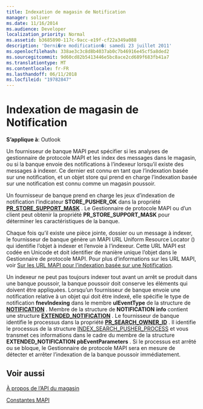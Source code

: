 ```yaml
---
title: Indexation de magasin de Notification
manager: soliver
ms.date: 11/16/2014
ms.audience: Developer
localization_priority: Normal
ms.assetid: b3685890-117c-9acc-e19f-cf22a349a088
description: 'Derni�re modification�: samedi 23 juillet 2011'
ms.openlocfilehash: 338ae3c3c8d8b4037ab0c7b46916e45cf5a8ded2
ms.sourcegitcommit: 9d60cd82b5413446e5bc8ace2cd689f683fb41a7
ms.translationtype: MT
ms.contentlocale: fr-FR
ms.lasthandoff: 06/11/2018
ms.locfileid: "19782847"
---
```

# <a name="about-notification-based-store-indexing"></a>Indexation de magasin de Notification

  
  
**S’applique à**: Outlook 
  
Un fournisseur de banque MAPI peut spécifier si les analyses de gestionnaire de protocole MAPI et les index des messages dans le magasin, ou si la banque envoie des notifications à l’indexeur lorsqu’il existe des messages à indexer. Ce dernier est connu en tant que l’indexation basée sur une notification, et un objet store qui prend en charge l’indexation basée sur une notification est connu comme un magasin poussoir.
  
Un fournisseur de banque prend en charge les jeux d’indexation de notification l’indicateur **STORE_PUSHER_OK** dans la propriété **[PR_STORE_SUPPORT_MASK](pidtagstoresupportmask-canonical-property.md)** . Le Gestionnaire de protocole MAPI ou d’un client peut obtenir la propriété **PR_STORE_SUPPORT_MASK** pour déterminer les caractéristiques de la banque. 
  
Chaque fois qu’il existe une pièce jointe, dossier ou un message à indexer, le fournisseur de banque génère un MAPI URL Uniform Resource Locator () qui identifie l’objet à indexer et l’envoie à l’indexeur. Cette URL MAPI est codée en Unicode et doit identifier de manière unique l’objet dans le Gestionnaire de protocole MAPI. Pour plus d’informations sur les URL MAPI, voir [Sur les URL MAPI pour l’indexation basée sur une Notification](about-mapi-urls-for-notification-based-indexing.md).
  
Un indexeur ne peut pas toujours indexer tout avant un arrêt se produit dans une banque poussoir, la banque poussoir doit conserve les éléments qui doivent être appliquées. Lorsqu’un fournisseur de banque envoie une notification relative à un objet qui doit être indexé, elle spécifie le type de notification **fnevIndexing** dans le membre **ulEventType** de la structure de **[NOTIFICATION](notification.md)** . Membre de la structure de **NOTIFICATION** **info** contient une structure **[EXTENDED_NOTIFICATION](extended_notification.md)** . Le fournisseur de banque identifie le processus dans la propriété **[PR_SEARCH_OWNER_ID](pidtagsearchownerid-canonical-property.md)** . Il identifie le processus de la structure [INDEX_SEARCH_PUSHER_PROCESS](index_search_pusher_process.md) et vous transmet ces informations dans le cadre du membre de la structure **EXTENDED_NOTIFICATION** **pbEventParameters** . Si le processus est arrêté ou se bloque, le Gestionnaire de protocole MAPI sera en mesure de détecter et arrêter l’indexation de la banque poussoir immédiatement. 
  
## <a name="see-also"></a>Voir aussi



[À propos de l’API du magasin](about-the-store-api.md)
  
[Constantes MAPI](mapi-constants.md)

